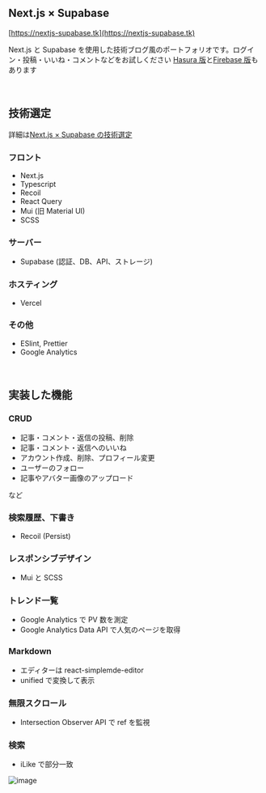 ## Next.js × Supabase

[https://nextjs-supabase.tk](https://nextjs-supabase.tk)

Next.js と Supabase を使用した技術ブログ風のポートフォリオです。ログイン・投稿・いいね・コメントなどをお試しください
[Hasura 版](https://nextjs-hasura.tk)と[Firebase 版](https://nextjs-firebase.tk)もあります

<br>

## 技術選定

詳細は[Next.js × Supabase の技術選定](https://nextjs-supabase.tk/article/NyAwXWU3ZIpjT8AK9MER)

### フロント

- Next.js
- Typescript
- Recoil
- React Query
- Mui (旧 Material UI)
- SCSS

### サーバー

- Supabase (認証、DB、API、ストレージ)

### ホスティング

- Vercel

### その他

- ESlint, Prettier
- Google Analytics

<br>

## 実装した機能

### CRUD

- 記事・コメント・返信の投稿、削除
- 記事・コメント・返信へのいいね
- アカウント作成、削除、プロフィール変更
- ユーザーのフォロー
- 記事やアバター画像のアップロード

など

### 検索履歴、下書き

- Recoil (Persist)

### レスポンシブデザイン

- Mui と SCSS

### トレンド一覧

- Google Analytics で PV 数を測定
- Google Analytics Data API で人気のページを取得

### Markdown

- エディターは react-simplemde-editor
- unified で変換して表示

### 無限スクロール

- Intersection Observer API で ref を監視

### 検索

- iLike で部分一致

![image](https://github.com/rkssk20/nextjs-supabase/issues/18#issue-1322600136)
